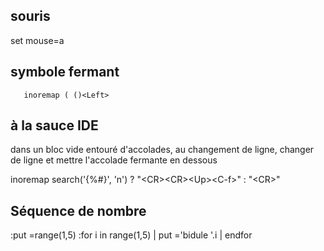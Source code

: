## souris

   set mouse=a

## symbole fermant

```
   inoremap ( ()<Left>
```

## à la sauce IDE
dans un bloc vide entouré d'accolades, au changement de ligne, changer de ligne et mettre l'accolade fermante en dessous

  inoremap <expr> <CR> search('{\%#}', 'n') ? "\<CR>\<CR>\<Up>\<C-f>" : "\<CR>"   

## Séquence de nombre

   :put =range(1,5)
   :for i in range(1,5) | put ='bidule '.i | endfor

